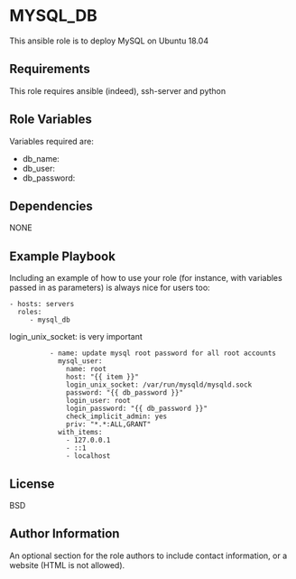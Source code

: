 MYSQL_DB
=========

This ansible role is to deploy MySQL on Ubuntu 18.04

Requirements
------------

This role requires ansible (indeed), ssh-server and python

Role Variables
--------------

Variables required are:
- db_name: 
- db_user: 
- db_password:

Dependencies
------------

NONE


Example Playbook
----------------

Including an example of how to use your role (for instance, with variables passed in as parameters) is always nice for users too:

    - hosts: servers
      roles:
         - mysql_db 

login_unix_socket: is very important
```
          - name: update mysql root password for all root accounts
            mysql_user:
              name: root
              host: "{{ item }}"
              login_unix_socket: /var/run/mysqld/mysqld.sock
              password: "{{ db_password }}"
              login_user: root
              login_password: "{{ db_password }}"
              check_implicit_admin: yes
              priv: "*.*:ALL,GRANT"
            with_items:
              - 127.0.0.1
              - ::1
              - localhost
```

License
-------

BSD

Author Information
------------------

An optional section for the role authors to include contact information, or a website (HTML is not allowed).
